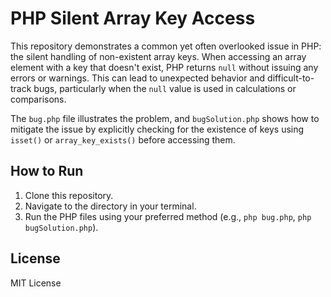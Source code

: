 # PHP Silent Array Key Access

This repository demonstrates a common yet often overlooked issue in PHP: the silent handling of non-existent array keys.  When accessing an array element with a key that doesn't exist, PHP returns `null` without issuing any errors or warnings. This can lead to unexpected behavior and difficult-to-track bugs, particularly when the `null` value is used in calculations or comparisons.

The `bug.php` file illustrates the problem, and `bugSolution.php` shows how to mitigate the issue by explicitly checking for the existence of keys using `isset()` or `array_key_exists()` before accessing them.

## How to Run

1. Clone this repository.
2. Navigate to the directory in your terminal.
3. Run the PHP files using your preferred method (e.g., `php bug.php`, `php bugSolution.php`).

## License

MIT License